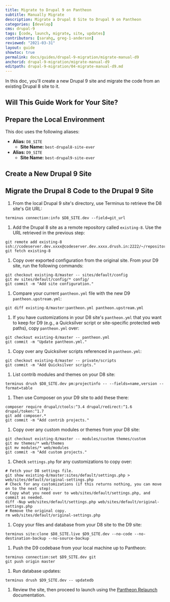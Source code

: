 ```yaml
---
title: Migrate to Drupal 9 on Pantheon
subtitle: Manually Migrate
description: Migrate a Drupal 8 Site to Drupal 9 on Pantheon
categories: [develop]
cms: drupal-9
tags: [code, launch, migrate, site, updates]
contributors: [sarahg, greg-1-anderson]
reviewed: "2021-03-31"
layout: guide
showtoc: true
permalink: docs/guides/drupal-9-migration/migrate-manual-d9
anchorid: drupal-9-migration/migrate-manual-d9
editpath: drupal-9-migration/04-migrate-manual-d9.md
---
```


In this doc, you'll create a new Drupal 9 site and migrate the code from an existing Drupal 8 site to it.

## Will This Guide Work for Your Site?

<Partial file="drupal-9/upgrade-site-requirements.md" />

## Prepare the Local Environment

<Partial file="drupal-9/prepare-local-environment.md" />

This doc uses the following aliases:

- **Alias:** `D8_SITE`
  - **Site Name:** `best-drupal8-site-ever`
- **Alias:** `D9_SITE`
  - **Site Name:** `best-drupal9-site-ever`

## Create a New Drupal 9 Site

<Partial file="drupal-9/drupal-9-upstream-install.md" />

## Migrate the Drupal 8 Code to the Drupal 9 Site

1. From the local Drupal 9 site's directory, use Terminus to retrieve the D8 site's Git URL:

  ```bash{promptUser: user}
  terminus connection:info $D8_SITE.dev --field=git_url
  ```

1. Add the Drupal 8 site as a remote repository called `existing-8`. Use the URL retrieved in the previous step:

  ```bash{promptUser: user}
  git remote add existing-8 ssh://codeserver.dev.xxxx@codeserver.dev.xxxx.drush.in:2222/~/repository.git
  git fetch existing-8
  ```

1. Copy over exported configuration from the original site. From your D9 site, run the following commands:

  ```bash{promptUser: user}
  git checkout existing-8/master -- sites/default/config
  git mv sites/default/config/* config/
  git commit -m "Add site configuration."
  ```

1. Compare your current `pantheon.yml` file with the new D9 `pantheon.upstream.yml`:

  ```bash{promptUser: user}
  git diff existing-8/master:pantheon.yml pantheon.upstream.yml
  ```

1. If you have customizations in your D8 site's `pantheon.yml` that you want to keep for D9 (e.g., a Quicksilver script or site-specific protected web paths), copy `pantheon.yml` over:

  ```bash{promptUser: user}
  git checkout existing-8/master -- pantheon.yml
  git commit -m "Update pantheon.yml."
  ```

1. Copy over any Quicksilver scripts referenced in `pantheon.yml`:

  ```bash{promptUser: user}
  git checkout existing-8/master -- private/scripts
  git commit -m "Add Quicksilver scripts."
  ```

1. List contrib modules and themes on your D8 site:

  ```bash{promptUser: user}
  terminus drush $D8_SITE.dev pm:projectinfo -- --fields=name,version --format=table
  ```

1. Then use Composer on your D9 site to add these there:

  ```bash{promptUser: user}
  composer require drupal/ctools:^3.4 drupal/redirect:^1.6 drupal/token:^1.7
  git add composer.*
  git commit -m "Add contrib projects."
  ```

1. Copy over any custom modules or themes from your D8 site:

  ```bash{promptUser: user}
  git checkout existing-8/master -- modules/custom themes/custom
  git mv themes/* web/themes
  git mv modules/* web/modules
  git commit -m "Add custom projects."
  ```

1. Check `settings.php` for any customizations to copy over:

  ```bash{promptUser: user}
  # Fetch your D8 settings file.
  git show existing-8/master:sites/default/settings.php > web/sites/default/original-settings.php
  # Check for any customizations (if this returns nothing, you can move on to the next step).
  # Copy what you need over to web/sites/default/settings.php, and commit as needed.
  diff -Nup web/sites/default/settings.php web/sites/default/original-settings.php
  # Remove the original copy.
  rm web/sites/default/original-settings.php
  ```

1. Copy your files and database from your D8 site to the D9 site:

  ```bash{promptUser: user}
  terminus site:clone $D8_SITE.live $D9_SITE.dev --no-code --no-destination-backup --no-source-backup
  ```

1. Push the D9 codebase from your local machine up to Pantheon:

  ```bash{promptUser: user}
  terminus connection:set $D9_SITE.dev git
  git push origin master
  ```

1. Run database updates:

  ```bash{promptUser: user}
  terminus drush $D9_SITE.dev -- updatedb
  ```

1. Review the site, then proceed to launch using the [Pantheon Relaunch](/relaunch) documentation.
